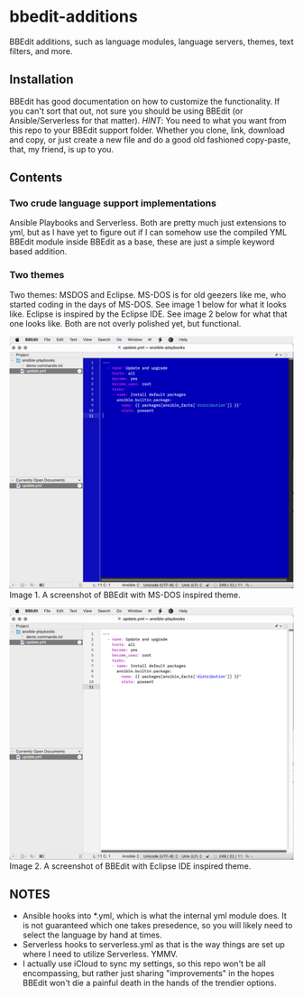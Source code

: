 # bbedit-additions
BBEdit additions, such as language modules, language servers, themes, text filters, and more.

## Installation
BBEdit has good documentation on how to customize the functionality. If you can't sort that out, not sure you should be using BBEdit (or Ansible/Serverless for that matter). *HINT*: You need to what you want from this repo to your BBEdit support folder. Whether you clone, link, download and copy, or just create a new file and do a good old fashioned copy-paste, that, my friend, is up to you.

## Contents
### Two crude language support implementations
Ansible Playbooks and Serverless. Both are pretty much just extensions to yml, but as I have yet to figure out if I can somehow use the compiled YML BBEdit module inside BBEdit as a base, these are just a simple keyword based addition.

### Two themes
Two themes: MSDOS and Eclipse. MS-DOS is for old geezers like me, who started coding in the days of MS-DOS. See image 1 below for what it looks like. Eclipse is inspired by the Eclipse IDE. See image 2 below for what that one looks like. Both are not overly polished yet, but functional.

![Screenshot of BBEdit with MS DOS Theme](/ss1.png)
Image 1. A screenshot of BBEdit with MS-DOS inspired theme.

![Screenshot of BBEdit with Eclipse Theme](/ss2.png)
Image 2. A screenshot of BBEdit with Eclipse IDE inspired theme. 

## NOTES
- Ansible hooks into *.yml, which is what the internal yml module does. It is not guaranteed which one takes presedence, so you will likely need to select the language by hand at times.
- Serverless hooks to serverless.yml as that is the way things are set up where I need to utilize Serverless. YMMV.
- I actually use iCloud to sync my settings, so this repo won't be all encompassing, but rather just sharing "improvements" in the hopes BBEdit won't die a painful death in the hands of the trendier options.
